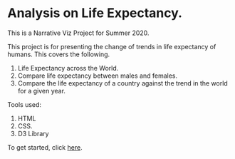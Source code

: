 # Analysis on Life Expectancy. 
This is a Narrative Viz Project for Summer 2020.

This project is for presenting the change of trends in life expectancy of humans. This covers the following.

1. Life Expectancy across the World.
2. Compare life expectancy between males and females.
3. Compare the life expectancy of a country against the trend in the world for a given year.

Tools used:
  1. HTML
  2. CSS.
  3. D3 Library
  
To get started, click [here](https://mkp5.github.io/narrative-viz/scene1.html).

